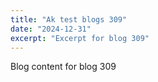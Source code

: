 ```yaml
---
title: "Ak test blogs 309"
date: "2024-12-31"
excerpt: "Excerpt for blog 309"
---
```


Blog content for blog 309
